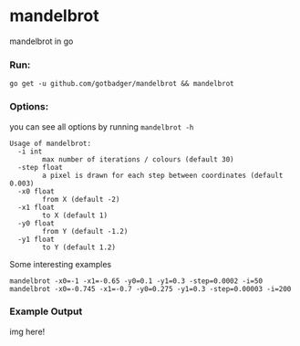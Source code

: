 # mandelbrot
mandelbrot in go


### Run:
```
go get -u github.com/gotbadger/mandelbrot && mandelbrot
```

### Options:

you can see all options by running `mandelbrot -h`

```
Usage of mandelbrot:
  -i int
       	max number of iterations / colours (default 30)
  -step float
       	a pixel is drawn for each step between coordinates (default 0.003)
  -x0 float
       	from X (default -2)
  -x1 float
       	to X (default 1)
  -y0 float
       	from Y (default -1.2)
  -y1 float
       	to Y (default 1.2)
```

Some interesting examples

```
mandelbrot -x0=-1 -x1=-0.65 -y0=0.1 -y1=0.3 -step=0.0002 -i=50
mandelbrot -x0=-0.745 -x1=-0.7 -y0=0.275 -y1=0.3 -step=0.00003 -i=200
```


### Example Output

img here!
